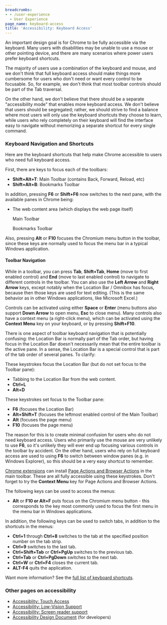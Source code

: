 ```yaml
---
breadcrumbs:
- - /user-experience
  - User Experience
page_name: keyboard-access
title: 'Accessibility: Keyboard Access'
---
```


An important design goal is for Chrome to be fully accessible via the keyboard.
Many users with disabilities may be unable to use a mouse or other pointing
device, and there are many scenarios where power users prefer keyboard
shortcuts.

The majority of users use a combination of the keyboard and mouse, and we don't
think that full keyboard access should make things more cumbersome for users who
don't need or want every control to be focusable. So, for example, we don't
think that most toolbar controls should be part of the Tab traversal.

On the other hand, we don't believe that there should be a separate
"accessibility mode" that enables more keyboard access. We don't believe that
users should be segregated; rather, we should strive to find a balance where
most users will only use the keyboard shortcuts they choose to learn, while
users who rely completely on their keyboard will find the interface easy to
navigate without memorizing a separate shortcut for every single command.

### Keyboard Navigation and Shortcuts

Here are the keyboard shortcuts that help make Chrome accessible to users who
need full keyboard access.

First, there are keys to focus each of the toolbars:

*   **Shift+Alt+T**: Main Toolbar (contains Back, Forward, Reload, etc)
*   **Shift+Alt+B**: Bookmarks Toolbar

In addition, pressing **F6** or **Shift+F6** now switches to the next pane, with
the available panes in Chrome being:

*   The web content area (which displays the web page itself)

    Main Toolbar

    Bookmarks Toolbar

Also, pressing **Alt** or **F10** focuses the Chromium menu button in the
toolbar, since these keys are normally used to focus the menu bar in a typical
Windows application.

#### Toolbar Navigation

While in a toolbar, you can press **Tab**, **Shift+Tab**, **Home** (move to
first enabled control) and **End** (move to last enabled control) to navigate to
different controls in the toolbar. You can also use the **Left Arrow** and
**Right Arrow** keys, except notably when the Location Bar / Omnibox has focus,
because then those keys are used for text editing. (This is the same behavior as
in other Windows applications, like Microsoft Excel.)

Controls can be activated using either **Space** or **Enter** (menu buttons also
support **Down Arrow** to open menu, **Esc** to close menu). Many controls also
have a context menu (a right-click menu), which can be activated using the
**Context Menu** key on your keyboard, or by pressing **Shift+F10**.

There is one aspect of toolbar keyboard navigation that is potentially
confusing: the Location Bar is normally part of the Tab order, but having focus
in the Location Bar doesn't necessarily mean that the entire toolbar is the
active pane. In a sense, the Location Bar is a special control that is part of
the tab order of several panes. To clarify:

These keystrokes focus the Location Bar (but do not set focus to the Toolbar
pane):

*   Tabbing to the Location Bar from the web content.
*   **Ctrl+L**
*   **Alt+D**

These keystrokes set focus to the Toolbar pane:

*   **F6** (focuses the Location Bar)
*   **Alt+Shift+T** (focuses the leftmost enabled control of the Main
            Toolbar)
*   **Alt** (focuses the page menu)
*   **F10** (focuses the page menu)

The reason for this is to create minimal confusion for users who do not need
keyboard access. Users who primarily use the mouse are very unlikely to use
**F6**, so it's unlikely they will ever end up focusing various controls in the
toolbar by accident. On the other hand, users who rely on full keyboard access
are used to using **F6** to switch between window panes (e.g. in Windows
Explorer), so this should be a very easy shortcut to remember.

[Chrome extensions](https://chrome.google.com/extensions) can install [Page
Actions and Browser
Actions](http://www.google.com/support/chrome/bin/answer.py?answer=154007) in
the main toolbar. These are all fully accessible using these keystrokes. Don't
forget to try the **Context Menu** key for Page Actions and Browser Actions.

The following keys can be used to access the menus:

*   **Alt** or **F10 or Alt+F** puts focus on the Chromium menu button -
            this corresponds to the key most commonly used to focus the first
            menu in the menu bar in Windows applications.

In addition, the following keys can be used to switch tabs, in addition to the
shortcuts in the menus:

*   **Ctrl+1** through **Ctrl+8** switches to the tab at the specified
            position number on the tab strip.
*   **Ctrl+9** switches to the last tab.
*   **Ctrl+Shift+Tab** or **Ctrl+PgUp** switches to the previous tab.
*   **Ctrl+Tab** or **Ctrl+PgDown** switches to the next tab.
*   **Ctrl+W** or **Ctrl+F4** closes the current tab.
*   **ALT-F4** quits the application.

Want more information? See the [full list of keyboard
shortcuts](https://support.google.com/chrome/answer/157179?hl=en).

### Other pages on accessibility

*   [Accessiblity: Touch Access](/user-experience/touch-access)
*   [Accessibility: Low-Vision
            Support](/user-experience/low-vision-support)
*   [Accessibility: Screen reader
            support](/user-experience/assistive-technology-support)
*   [Accessibility Design
            Document](/developers/design-documents/accessibility) (for
            developers)